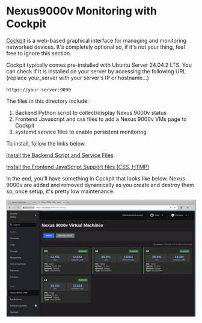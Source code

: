 # Nexus9000v Monitoring with Cockpit

[Cockpit](https://cockpit-project.org) is a web-based graphical interface for
managing and monitoring networked devices.  It's completely optional so, if it's not
your thing, feel free to ignore this section.

Cockpit typically comes pre-installed with Ubuntu Server 24.04.2 LTS.  You can
check if it is installed on your server by accessing the following URL (replace
your_server with your server's IP or hostname...)

`https://your-server:9090`

The files in this directory include:

1. Backend Python script to collect/display Nexus 9000v status
2. Frontend Javascript and css files to add a Nexus 9000v VMs page to Cockpit
3. systemd service files to enable persistent monitoring

To install, follow the links below.

[Install the Backend Script and Service Files](./usr/local/bin/README.md)

[Install the Frontend JavaScript Support files (CSS, HTMP)](./usr/share/cockpit/nexus9000v/README.md)

In the end, you'll have something in Cockpit that looks like below.
Nexus 9000v are added and removed dynamically as you create and destroy
them so, once setup, it's pretty low maintenance.

![Cockpit Monitoring](cockpit.png)
